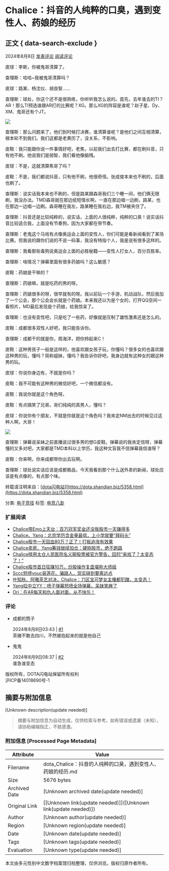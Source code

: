 # Chalice：抖音的人纯粹的口臭，遇到变性人、药娘的经历

## 正文 { data-search-exclude }


2024年8月8日 [发表评论](#respond) [阅读评论](#comments)

皮球：李斯，你被鬼哥清算了。

查理斯：哈哈~我被鬼哥清算吗？

皮球：路某、杨沈仪、胡良智……

查理斯：球处，你这个还不是很熟练，你听听我怎么说的。首先，去年谁去的TI？AR！那么TI预选谁跟AR打的比赛呢？XG。那么XG的阵容是谁呢？赵子星、Dy、XM、鬼哥还有个JT。

![](https://nimg.ws.126.net/?url=http%3A%2F%2Fdingyue.ws.126.net%2F2024%2F0808%2F264e6805j00shv5b9001nd000pp00o4m.jpg&thumbnail=660x2147483647&quality=80&type=jpg)

查理斯：那么问题来了，他们到时候打决赛，谁清算谁呢？是他们之间互相清算，根本轮不到我们。我们这都是老黄历了，没关系，不影响。

皮鞋：我只能跟你说一件事情好吧，老焦，以前我们出去打比赛，都在刷抖音，只有他不刷。他说我们是弱智，我们看他像脑残。

皮球：不是，这就清算焦哥了吗？

皮鞋：不是，我们都说抖音，只有他不刷，他很奇怪。张成俊本来也不刷的，后面也刷了。

查理斯：说实话我本来也不刷的，但是路某跟森哥我们三个睡一间，他们俩无限刷，我没办法。TMD森哥就在那边纸短情长啊，一直在那边唱一边刷，路某，也在那边一边唱一边刷。森哥睡在我左，路某睡在我右边，我TM被夹住了。

查理斯：抖音还是比较纯粹的，说实话，上面的人很纯粹，纯粹的口臭！说实话抖音比较适合我，上面没有节奏狗，因为大家都在带节奏。

查理斯：老鬼这个马戏有点像奥运会上面的变性人，你们可能是看新闻看到了某场比赛。但我说的跟你们说的不说一码事，我没有特指个人，我是说有很多这样的。

查理斯：我看那些毒狗说奥运会上面的必胜秘籍——变性人打女人，百分百胜率。

查理斯：啥情况？弹幕里面有很多药娘吗？这么敏感？

皮鞋：药娘是干嘛的？

查理斯：药娘嘛，就是吃药的男的呀。

查理斯：药娘很多的呀，很早就有的呀。我以前玩一个手游，机动战队，然后我加了一个公会，那个公会会长就是个药娘。本来我还以为是个女的，打开QQ空间一看照片，MD最后发现是个药娘，给我惊呆了。

查理斯：也没有变性吧，只是吃了一些药，好像就是压制了雄性激素还是怎么的。

皮鞋：成都很多双性人好吧，我只能告诉你。

查理斯：成都干的就是你，周海洋，把你拎起来C！

皮鞋：这种男孩子一般是这样的，他喜欢跟女孩子玩，你懂吗？很多女的也喜欢跟这种男的玩，懂吗？简称姐妹，懂吗？我告诉你好吧，我身边就有这种女的跟这种男的玩。

皮球：你说你身边有，不就是你吗？

皮鞋：我不可能有这种男的微信好吧，一个微信都没有。

皮鞋：我说你就是这个角色呀。

皮鞋：有点搞笑了兄弟，哥们纯纯的真男人，懂吗？

皮球：你说你有个朋友，不就是你就是这个角色吗？我肯定NM出去的时候见过这种人啊，大哥！

![](https://nimg.ws.126.net/?url=http%3A%2F%2Fdingyue.ws.126.net%2F2024%2F0808%2F2ef9420cj00shv5b9000sd000km00drm.jpg&thumbnail=660x2147483647&quality=80&type=jpg)

查理斯：弹幕说呆妹之前直播说过很多男的想G皮鞋。弹幕说的我肯定信呀，弹幕懂的又多对吧，大家都是TMD本科以上学历，我这种文盲我不信弹幕我信谁呀？

皮鞋：你来啊，你来成都带你出去玩啊。

查理斯：球处说实话应该是成都极品，今天我看到那个什么送外卖的新闻，球处应该是有点像的，有点那个味。

转载请注明来自：[[dota闪电站](http://dota.shandian.biz)][https://dota.shandian.biz/5358.html](https://dota.shandian.biz/5358.html)

分类: [电子竞技](https://dota.shandian.biz/dota2/esports) 标签: [电竞八卦](https://dota.shandian.biz/tag/esport)

### 扩展阅读

- [Chalice带Emo上天台：百万冠军奖金还没我股市一天赚得多](https://dota.shandian.biz/5503.html)
- [Chalice、Yang：北京学历含金量最低，上小学就要“拜码头”](https://dota.shandian.biz/5485.html)
- [Chalice股市一天回血80万？正了！打板追涨有效果](https://dota.shandian.biz/5483.html)
- [Chalice卖房、Yang筹钱继续加仓：硬刚股市，绝不跑路](https://dota.shandian.biz/5481.html)
- [Chalice擅用太仓人民医院名义聊股票被官方警告，回怼“来戏了？太变态了！”](https://dota.shandian.biz/5480.html)
- [Chalice股市首日狂赚10万，炒股操作复盘堪称大师级](https://dota.shandian.biz/5476.html)
- [Sccc怒喷youc装莲花、骗路人，现实碰到要离远点](https://dota.shandian.biz/5475.html)
- [叶知秋、阿雅茶艺对决，Chalice：刀区宝可梦女主播都犯蹭，太变态！](https://dota.shandian.biz/5474.html)
- [Yang拉中立YY：喷子弹幕怒喷全场弹幕，呆妹笑麻了](https://dota.shandian.biz/5470.html)
- [Ori：在AR每天和仇人面对面，从不快乐！](https://dota.shandian.biz/5406.html)

### 评论

- 成都的筒子  

    2024年8月8日03:43 | [#1](#comment-52725)  
    茶猪不敢去四川，不然被抱起来的就是他自己
  
- 鬼鬼  

    2024年8月9日08:37 | [#2](#comment-52733)  
    谁急谁变态  

版权所有，DOTA闪电站保留所有权利  
沪ICP备14018690号-1
<!-- tcd_original_link https://dota.shandian.biz/5358.html -->


## 摘要与附加信息

<!-- tcd_abstract -->
[Unknown description(update needed)]
<!-- tcd_abstract_end -->

> 摘要与附加信息为自动生成，仅供检索与参考。如有错误或遗漏（未知），请协助编辑指正，不胜感激。

### 附加信息 [Processed Page Metadata]

| Attribute       | Value                                  |
|-----------------|----------------------------------------|
| Filename        | dota_Chalice：抖音的人纯粹的口臭，遇到变性人、药娘的经历.md                             |
| Size            | 5676 bytes                           |
| Archived Date   | [Unknown archived date(update needed)]                             |
| Original Link   | [[Unknown link(update needed)]]([Unknown link(update needed)])                       |
| Author          | [Unknown author(update needed)]                               |
| Region          | [Unknown region(update needed)]                               |
| Date            | [Unknown date(update needed)]                                 |
| Tags            | [Unknown tags(update needed)]                                 |
| Evaluation            | [Unknown type(update needed)]                                 |
<!-- tcd_table_end -->

本文由多元性别中文数字档案馆归档整理，仅供浏览。版权归原作者所有。
